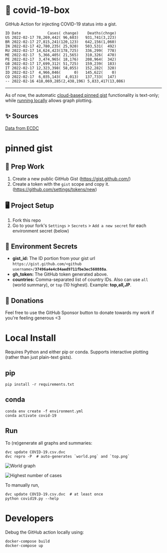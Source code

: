 # 🏥 covid-19-box

GitHub Action for injecting COVID-19 status into a gist.

```
ID Date            Cases( change)    Deaths(chnge)
US 2022-02-17 78,269,442( 96,603)   931,741(3,223)
BR 2022-02-17 27,815,241(120,123)   642,156(1,060)
IN 2022-02-17 42,780,235( 25,920)   503,531(  492)
RU 2022-02-17 14,624,423(178,725)   336,299(  778)
ME 2022-02-17  5,366,405( 21,565)   310,326(  470)
PE 2022-02-17  3,474,965( 18,176)   208,964(  342)
GB 2022-02-17 17,699,312( 51,725)   159,239(  183)
IT 2022-02-17 12,323,398( 58,055)   152,282(  320)
ID 2022-02-17  4,966,046(      0)   145,622(    0)
CO 2022-02-17  6,035,143(  4,013)   137,733(  147)
-- 2022-02-16 418,069,285(2,438,196) 5,833,417(13,086)
```

---

As of now, the automatic [cloud-based pinned gist](#pinned-gist) functionality is text-only;
while [running locally](#local-install) allows graph plotting.

## ✨ Sources

[Data from ECDC](https://www.ecdc.europa.eu/en/publications-data/download-todays-data-geographic-distribution-covid-19-cases-worldwide)

# pinned gist

## 🎒 Prep Work
1. Create a new public GitHub Gist (https://gist.github.com/)
1. Create a token with the `gist` scope and copy it. (https://github.com/settings/tokens/new)

## 🖥 Project Setup
1. Fork this repo
1. Go to your fork's `Settings` > `Secrets` > `Add a new secret` for each environment secret (below)

## 🤫 Environment Secrets
- **gist_id:** The ID portion from your gist url `https://gist.github.com/<github username>/`**`37496a4e4c84aed9711fbe3ec560888a`**.
- **gh_token:** The GitHub token generated above.
- **countries:** Comma-separated list of country IDs. Also can use `all` (world summary), or `top` (10 highest). Example: **top,all,JP**.

## 💸 Donations

Feel free to use the GitHub Sponsor button to donate towards my work if you're feeling generous <3

# Local Install

Requires Python and either pip or conda. Supports interactive plotting (rather than just plain-text gists).

## pip

```
pip install -r requirements.txt
```

## conda

```
conda env create -f environment.yml
conda activate covid-19
```

## Run

To (re)generate all graphs and summaries:

```
dvc update COVID-19.csv.dvc
dvc repro -P  # auto-generates `world.png` and `top.png`
```

![World graph](world.png)

![Highest number of cases](top.png)

To manually run,

```
dvc update COVID-19.csv.dvc  # at least once
python covid19.py --help
```

# Developers

Debug the GitHub action locally using:

```
docker-compose build
docker-compose up
```
